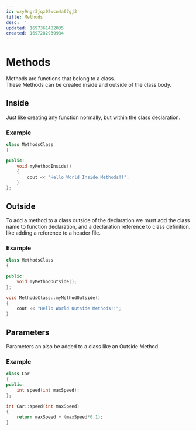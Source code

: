 ```yaml
---
id: wzy9ngr3jqz02wcn4a67gj3
title: Methods
desc: ''
updated: 1697361482035
created: 1697282939934
---
```


# Methods  

Methods are functions that belong to a class.  
These Methods can be created inside and outside of the class body.

## Inside
Just like creating any function normally, but within the class declaration.
### Example
```cpp   
class MethodsClass
{

public:
    void myMethodInside()
    {
        cout << "Hello World Inside Methods!!";
    }
};
```

## Outside 
To add a method to a class outside of the declaration we must add the class name to function declaration, and a declaration reference to class definition. like adding a reference to a header file.  
### Example
```cpp
class MethodsClass
{

public:
    void myMethodOutside();
};

void MethodsClass::myMethodOutside()
{
    cout << "Hello World Outside Methods!!";
}

```  

## Parameters

Parameters an also be added to a class like an Outside Method.  
### Example
```cpp
class Car
{
public:
    int speed(int maxSpeed);
};

int Car::speed(int maxSpeed)
{
    return maxSpeed + (maxSpeed*0.1);
}
```  
